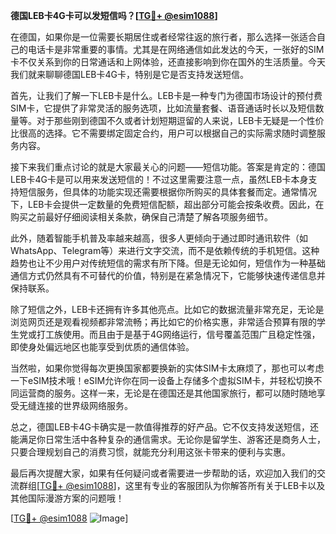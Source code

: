 **德国LEB卡4G卡可以发短信吗？[[TG💪+ @esim1088](https://t.me/s/esim1088)]**

在德国，如果你是一位需要长期居住或者经常往返的旅行者，那么选择一张适合自己的电话卡是非常重要的事情。尤其是在网络通信如此发达的今天，一张好的SIM卡不仅关系到你的日常通话和上网体验，还直接影响到你在国外的生活质量。今天我们就来聊聊德国LEB卡4G卡，特别是它是否支持发送短信。

首先，让我们了解一下LEB卡是什么。LEB卡是一种专门为德国市场设计的预付费SIM卡，它提供了非常灵活的服务选项，比如流量套餐、语音通话时长以及短信数量等。对于那些刚到德国不久或者计划短期逗留的人来说，LEB卡无疑是一个性价比很高的选择。它不需要绑定固定合约，用户可以根据自己的实际需求随时调整服务内容。

接下来我们重点讨论的就是大家最关心的问题——短信功能。答案是肯定的：德国LEB卡4G卡是可以用来发送短信的！不过这里需要注意一点，虽然LEB卡本身支持短信服务，但具体的功能实现还需要根据你所购买的具体套餐而定。通常情况下，LEB卡会提供一定数量的免费短信配额，超出部分可能会按条收费。因此，在购买之前最好仔细阅读相关条款，确保自己清楚了解各项服务细节。

此外，随着智能手机普及率越来越高，很多人更倾向于通过即时通讯软件（如WhatsApp、Telegram等）来进行文字交流，而不是依赖传统的手机短信。这种趋势也让不少用户对传统短信的需求有所下降。但是无论如何，短信作为一种基础通信方式仍然具有不可替代的价值，特别是在紧急情况下，它能够快速传递信息并保持联系。

除了短信之外，LEB卡还拥有许多其他亮点。比如它的数据流量非常充足，无论是浏览网页还是观看视频都非常流畅；再比如它的价格实惠，非常适合预算有限的学生党或打工族使用。而且由于是基于4G网络运行，信号覆盖范围广且稳定性强，即使身处偏远地区也能享受到优质的通信体验。

当然啦，如果你觉得每次更换国家都要换新的实体SIM卡太麻烦了，那也可以考虑一下eSIM技术哦！eSIM允许你在同一设备上存储多个虚拟SIM卡，并轻松切换不同运营商的服务。这样一来，无论是在德国还是其他国家旅行，都可以随时随地享受无缝连接的世界级网络服务。

总之，德国LEB卡4G卡确实是一款值得推荐的好产品。它不仅支持发送短信，还能满足你日常生活中各种复杂的通信需求。无论你是留学生、游客还是商务人士，只要合理规划自己的消费习惯，就能充分利用这张卡带来的便利与实惠。

最后再次提醒大家，如果有任何疑问或者需要进一步帮助的话，欢迎加入我们的交流群组[[TG💪+ @esim1088](https://t.me/s/esim1088)]，这里有专业的客服团队为你解答所有关于LEB卡以及其他国际漫游方案的问题哦！

[[TG💪+ @esim1088](https://t.me/s/esim1088) ![Image](https://i.postimg.cc/4NQfJmqS/Snipaste-2025-05-13-00-14-12.png)]